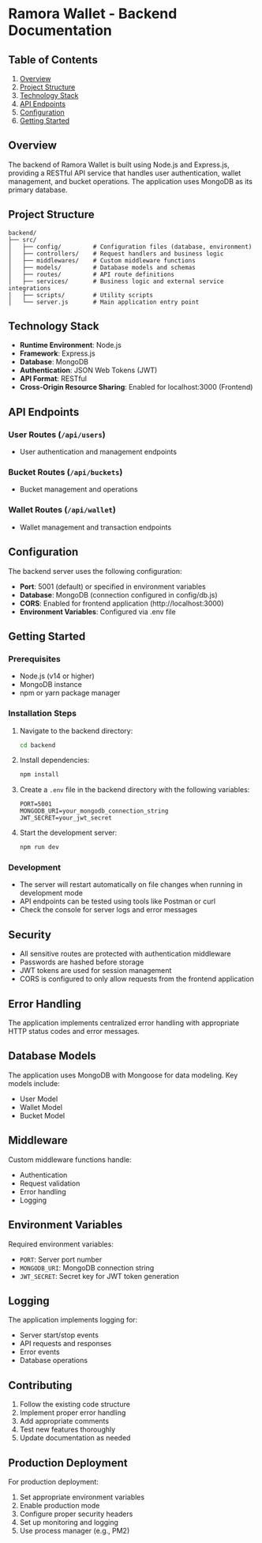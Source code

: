 # Ramora Wallet - Backend Documentation

## Table of Contents
1. [Overview](#overview)
2. [Project Structure](#project-structure)
3. [Technology Stack](#technology-stack)
4. [API Endpoints](#api-endpoints)
5. [Configuration](#configuration)
6. [Getting Started](#getting-started)

## Overview
The backend of Ramora Wallet is built using Node.js and Express.js, providing a RESTful API service that handles user authentication, wallet management, and bucket operations. The application uses MongoDB as its primary database.

## Project Structure
```
backend/
├── src/
│   ├── config/         # Configuration files (database, environment)
│   ├── controllers/    # Request handlers and business logic
│   ├── middlewares/    # Custom middleware functions
│   ├── models/         # Database models and schemas
│   ├── routes/         # API route definitions
│   ├── services/       # Business logic and external service integrations
│   ├── scripts/        # Utility scripts
│   └── server.js       # Main application entry point
```

## Technology Stack
- **Runtime Environment**: Node.js
- **Framework**: Express.js
- **Database**: MongoDB
- **Authentication**: JSON Web Tokens (JWT)
- **API Format**: RESTful
- **Cross-Origin Resource Sharing**: Enabled for localhost:3000 (Frontend)

## API Endpoints

### User Routes (`/api/users`)
- User authentication and management endpoints

### Bucket Routes (`/api/buckets`)
- Bucket management and operations

### Wallet Routes (`/api/wallet`)
- Wallet management and transaction endpoints

## Configuration
The backend server uses the following configuration:

- **Port**: 5001 (default) or specified in environment variables
- **Database**: MongoDB (connection configured in config/db.js)
- **CORS**: Enabled for frontend application (http://localhost:3000)
- **Environment Variables**: Configured via .env file

## Getting Started

### Prerequisites
- Node.js (v14 or higher)
- MongoDB instance
- npm or yarn package manager

### Installation Steps
1. Navigate to the backend directory:
   ```bash
   cd backend
   ```

2. Install dependencies:
   ```bash
   npm install
   ```

3. Create a `.env` file in the backend directory with the following variables:
   ```
   PORT=5001
   MONGODB_URI=your_mongodb_connection_string
   JWT_SECRET=your_jwt_secret
   ```

4. Start the development server:
   ```bash
   npm run dev
   ```

### Development
- The server will restart automatically on file changes when running in development mode
- API endpoints can be tested using tools like Postman or curl
- Check the console for server logs and error messages

## Security
- All sensitive routes are protected with authentication middleware
- Passwords are hashed before storage
- JWT tokens are used for session management
- CORS is configured to only allow requests from the frontend application

## Error Handling
The application implements centralized error handling with appropriate HTTP status codes and error messages.

## Database Models
The application uses MongoDB with Mongoose for data modeling. Key models include:
- User Model
- Wallet Model
- Bucket Model

## Middleware
Custom middleware functions handle:
- Authentication
- Request validation
- Error handling
- Logging

## Environment Variables
Required environment variables:
- `PORT`: Server port number
- `MONGODB_URI`: MongoDB connection string
- `JWT_SECRET`: Secret key for JWT token generation

## Logging
The application implements logging for:
- Server start/stop events
- API requests and responses
- Error events
- Database operations

## Contributing
1. Follow the existing code structure
2. Implement proper error handling
3. Add appropriate comments
4. Test new features thoroughly
5. Update documentation as needed

## Production Deployment
For production deployment:
1. Set appropriate environment variables
2. Enable production mode
3. Configure proper security headers
4. Set up monitoring and logging
5. Use process manager (e.g., PM2) 